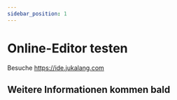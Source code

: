 ```yaml
---
sidebar_position: 1
---
```


# Online-Editor testen

Besuche https://ide.jukalang.com

## Weitere Informationen kommen bald